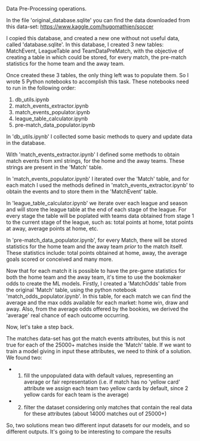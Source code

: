 Data Pre-Processing operations.



In the file 'original_database.sqlite' you can find the data downloaded from this data-set:
https://www.kaggle.com/hugomathien/soccer

I copied this database, and created a new one without not useful data, called 'database.sqlite'.
In this database, I created 3 new tables: MatchEvent, LeagueTable and TeamDataPreMatch, with the objective of creating a table 
in which could be stored, for every match, the pre-match statistics for the home team and the away team.

Once created these 3 tables, the only thing left was to populate them.
So I wrote 5 Python notebooks to accomplish this task. These notebooks need to run in the following order:

1) db_utils.ipynb
2) match_events_extractor.ipynb
3) match_events_populator.ipynb
4) league_table_calculator.ipynb
5) pre-match_data_populator.ipynb

In 'db_utils.ipynb' I collected some basic methods to query and update data in the database.

With 'match_events_extractor.ipynb' I defined some methods to obtain match events from xml strings, for the home and the away teams. These strings are present in the 'Match' table.

In 'match_events_populator.ipynb' I iterated over the 'Match' table, and for each match I used the methods defined in 'match_events_extractor.ipynb' to obtain the events and to store them in the 'MatchEvent' table.

In 'league_table_calculator.ipynb' we iterate over each league and season and will store the league table at the end of each stage of the league. For every stage the table will be poplated with teams data obtained from stage 1 to the current stage of the league, such as: total points at home, totat points at away, average points at home, etc.

In 'pre-match_data_populator.ipynb', for every Match, there will be stored statistics for the home team and the away team *prior* to the match itself. These statistics include: total points obtained at home, away, the average goals scored or conceived and many more.


Now that for each match it is possible to have the pre-game statistics for both the home team and the away team, it's time to use
the bookmaker odds to create the ML models.
Firstly, I created a 'MatchOdds' table from the original 'Match' table, using the python notebook 'match_odds_populator.ipynb'.
In this table, for each match we can find the average and the max odds available for each market: home win, draw and away. 
Also, from the average odds offered by the bookies, we derived the 'average' real chance of each outcome occurring.

Now, let's take a step back.

The matches data-set has got the match events attributes, but this is not true for each of the 25000+ matches inside the 'Match' table.
If we want to train a model giving in input these attributes, we need to think of a solution.
We found two:
- 1) fill the unpopulated data with default values, representing an average or fair representation (i.e. if match has no 'yellow card' attribute
     we assign each team two yellow cards by default, since 2 yellow cards for each team is the average)

- 2) filter the dataset considering only matches that contain the real data for these attributes (about 14000 matches out of 25000+)

So, two solutions mean two different input datasets for our models, and so different outputs. It's going to be interesting to compare the results


